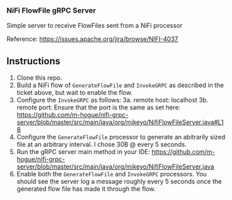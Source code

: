 ### NiFi FlowFile gRPC Server
Simple server to receive FlowFiles sent from a NiFi processor

Reference: https://issues.apache.org/jira/browse/NIFI-4037


##  Instructions

1. Clone this repo.
2. Build a NiFi flow of `GenerateFlowFile` and `InvokeGRPC` as described in the ticket above, but wait to enable the flow.
3. Configure the `InvokeGRPC` as follows:
  3a. remote host: localhost
  3b. remote port: Ensure that the port is the same as set here: https://github.com/m-hogue/nifi-grpc-server/blob/master/src/main/java/org/mikeyo/NifiFlowFileServer.java#L18
4. Configure the `GenerateFlowFile` processor to generate an abitrarily sized file at an arbitrary interval. I chose 30B @ every 5 seconds.
4. Run the gRPC server main method in your IDE: https://github.com/m-hogue/nifi-grpc-server/blob/master/src/main/java/org/mikeyo/NifiFlowFileServer.java
5. Enable both the `GenerateFlowFile` and `InvokeGRPC` processors. You should see the server log a message roughly every 5 seconds once the generated flow file has made it through the flow.
